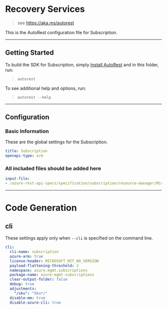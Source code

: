 # Recovery Services

> see https://aka.ms/autorest

This is the AutoRest configuration file for Subscription.

---

## Getting Started

To build the SDK for Subscription, simply [Install AutoRest](https://aka.ms/autorest/install) and in this folder, run:

> `autorest`

To see additional help and options, run:

> `autorest --help`

---

## Configuration

### Basic Information

These are the global settings for the Subscription.

``` yaml
title: Subscription
openapi-type: arm
```

### All included files should be added here

``` yaml
input-file:
- /azure-rest-api-specs/specification/subscription/resource-manager/Microsoft.Subscription/preview/2018-03-01-preview/subscriptions.json
```

---

# Code Generation

## cli

These settings apply only when `--cli` is specified on the command line.

``` yaml $(cli)
cli:
  cli-name: subscription
  azure-arm: true
  license-header: MICROSOFT_MIT_NO_VERSION
  payload-flattening-threshold: 2
  namespace: azure.mgmt.subscriptions
  package-name: azure-mgmt-subscriptions
  clear-output-folder: false
  debug: true
  adjustments:
    "/sku": "Sku*/"
  disable-mm: true
  disable-azure-cli: true
```
